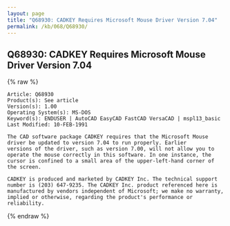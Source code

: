 ```yaml
---
layout: page
title: "Q68930: CADKEY Requires Microsoft Mouse Driver Version 7.04"
permalink: /kb/068/Q68930/
---
```


## Q68930: CADKEY Requires Microsoft Mouse Driver Version 7.04

{% raw %}

	Article: Q68930
	Product(s): See article
	Version(s): 1.00
	Operating System(s): MS-DOS
	Keyword(s): ENDUSER | AutoCAD EasyCAD FastCAD VersaCAD | mspl13_basic
	Last Modified: 10-FEB-1991
	
	The CAD software package CADKEY requires that the Microsoft Mouse
	driver be updated to version 7.04 to run properly. Earlier
	versions of the driver, such as version 7.00, will not allow you to
	operate the mouse correctly in this software. In one instance, the
	cursor is confined to a small area of the upper-left-hand corner of
	the screen.
	
	CADKEY is produced and marketed by CADKEY Inc. The technical support
	number is (203) 647-9235. The CADKEY Inc. product referenced here is
	manufactured by vendors independent of Microsoft; we make no warranty,
	implied or otherwise, regarding the product's performance or
	reliability.

{% endraw %}
